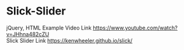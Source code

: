 # Slick-Slider
jQuery, HTML
Example Video Link https://www.youtube.com/watch?v=JHhna482cZU  
Slick Slider Link https://kenwheeler.github.io/slick/
